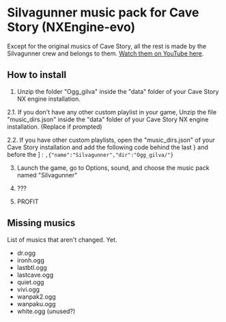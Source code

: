 # Silvagunner music pack for Cave Story (NXEngine-evo)
Except for the original musics of Cave Story, all the rest is made by the Silvagunner crew and belongs to them. [Watch them on YouTube here](https://www.youtube.com/watch?v=4RtJVxJ7qH4&list=PLL0CQjrcN8D1vxrcD6Q3bbQtNKw8kdhTt).

## How to install
1. Unzip the folder "Ogg_gilva" inside the "data" folder of your Cave Story NX engine installation.

2.1. If you don't have any other custom playlist in your game, Unzip the file "music_dirs.json" inside 
     the "data" folder of your Cave Story NX engine installation. (Replace if prompted)
   
2.2. If you have other custom playlists, open the "music_dirs.json" of your Cave Story installation 
     and add the following code behind the last } and before the ] :
	`,{"name":"Silvagunner","dir":"Ogg_gilva/"}`

3. Launch the game, go to Options, sound, and choose the music pack named "Silvagunner"

4. ???

5. PROFIT

## Missing musics
List of musics that aren't changed. Yet.

- dr.ogg
- ironh.ogg
- lastbtl.ogg
- lastcave.ogg
- quiet.ogg
- vivi.ogg
- wanpak2.ogg
- wanpaku.ogg
- white.ogg (unused?)

